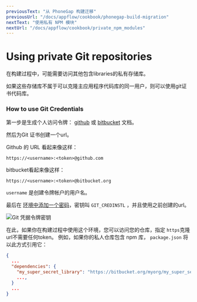 ```yaml
---
previousText: "从 PhoneGap 构建迁移"
previousUrl: "/docs/appflow/cookbook/phonegap-build-migration"
nextText: "使用私有 NPM 模块"
nextUrl: "/docs/appflow/cookbook/private_npm_modules"
---
```


# Using private Git repositories

在构建过程中，可能需要访问其他包含libraries的私有存储库。

如果这些存储库不属于可以克隆主应用程序代码库的同一用户，则可以使用git证书代码库。

### How to use Git Credentials

第一步是生成个人访问令牌： [github](https://help.github.com/articles/creating-a-personal-access-token-for-the-command-line/) 或 [bitbucket](https://confluence.atlassian.com/bitbucket/app-passwords-828781300.html) 文档。

然后为Git 证书创建一个url。

Github 的 URL 看起来像这样：

    https://<username>:<token>@github.com
    

bitbucket看起来像这样：

    https://<username>:<token>@bitbucket.org
    

`username` 是创建令牌帐户的用户名。

最后在 [环境中添加一个密码](/docs/appflow/environments/#custom-environments)，密钥叫 `GIT_CREDINSTL` ，并且使用之前创建的url。

![Git 凭据令牌密钥](/docs/assets/img/appflow/cookbook/git-credentials-token-secret.png)

在此，如果你在构建过程中使用这个环境，您可以访问您的仓库，指定 `https`克隆url不需要任何token。 例如，如果你的私人仓库包含 npm 库， `package.json` 将以此方式引用它：

```json
{
  ...
  "dependencies": {
    "my_super_secret_library": "https://bitbucket.org/myorg/my_super_secret_library.git",
    ...,
  }
  ...
}
```